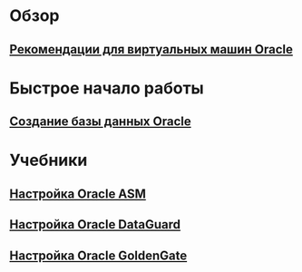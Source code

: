 # Обзор
## [Рекомендации для виртуальных машин Oracle](oracle-considerations.md)
# Быстрое начало работы
## [Создание базы данных Oracle](oracle-database-quick-create.md)
# Учебники
## [Настройка Oracle ASM](configure-oracle-asm.md)
## [Настройка Oracle DataGuard](configuring-oracle-dataguard.md)
## [Настройка Oracle GoldenGate](configure-oracle-golden-gate.md)
